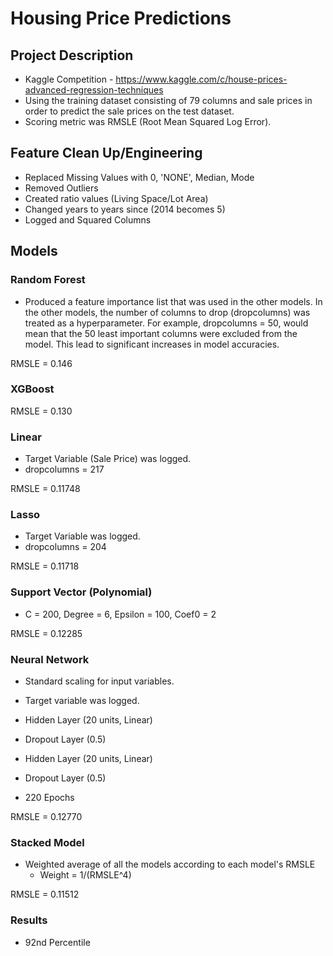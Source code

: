 # Housing Price Predictions

## Project Description
- Kaggle Competition - https://www.kaggle.com/c/house-prices-advanced-regression-techniques
- Using the training dataset consisting of 79 columns and sale prices in order to predict the sale prices on the test dataset.
- Scoring metric was RMSLE (Root Mean Squared Log Error).

## Feature Clean Up/Engineering
- Replaced Missing Values with 0, 'NONE', Median, Mode
- Removed Outliers
- Created ratio values (Living Space/Lot Area)
- Changed years to years since (2014 becomes 5)
- Logged and Squared Columns

## Models
### Random Forest
- Produced a feature importance list that was used in the other models. In the other models, the number of columns to drop (dropcolumns) was treated as a hyperparameter. For example, dropcolumns = 50, would mean that the 50 least important columns were excluded from the model. This lead to significant increases in model accuracies.

RMSLE = 0.146

### XGBoost
RMSLE = 0.130

### Linear 
- Target Variable (Sale Price) was logged.
- dropcolumns = 217

RMSLE = 0.11748

### Lasso
- Target Variable was logged.
- dropcolumns = 204

RMSLE = 0.11718

### Support Vector (Polynomial)
- C = 200, Degree = 6, Epsilon = 100, Coef0 = 2

RMSLE = 0.12285

### Neural Network
- Standard scaling for input variables.
- Target variable was logged.

- Hidden Layer (20 units, Linear)
- Dropout Layer (0.5)
- Hidden Layer (20 units, Linear)
- Dropout Layer (0.5)
- 220 Epochs

RMSLE = 0.12770

### Stacked Model
- Weighted average of all the models according to each model's RMSLE
  - Weight = 1/(RMSLE^4)

RMSLE = 0.11512

### Results
- 92nd Percentile

